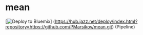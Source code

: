 # mean

[![Deploy to Bluemix](https://bluemix.net/deploy/button.png)]
(https://hub.jazz.net/deploy/index.html?repository=https://github.com/PMarsikov/mean.git) (Pipeline)